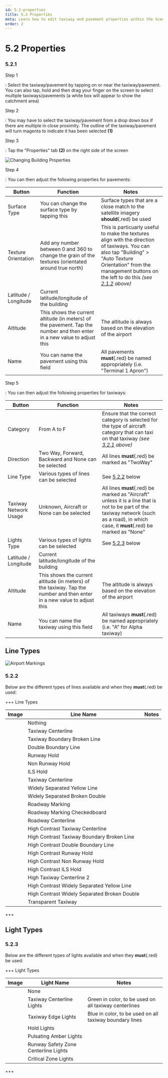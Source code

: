 ```yaml
---
id: 5.2-properties
title: 5.2 Properties
meta: Learn how to edit taxiway and pavement properties within the Scenery Editor of Infinite Flight.
order: 2
---
```




# 5.2 Properties

### 5.2.1

Step 1

: Select the taxiway/pavement by tapping on or near the taxiway/pavement. You can also tap, hold and then drag your finger on the screen to select multiple taxiways/pavements (a white box will appear to show the catchment area)



Step 2

: You may have to select the taxiway/pavement from a drop down box if there are multiple in close proximity. The outline of the taxiway/pavement will turn magenta to indicate it has been selected **(1)**



Step 3

: Tap the "Properties" tab **(2)** on the right side of the screen



![Changing Building Properties](_images/manual/frames/selecting-building-properties.png)



Step 4

: You can then adjust the following properties for pavements:



| Button               | Function                                                     | Notes                                                        |
| -------------------- | ------------------------------------------------------------ | ------------------------------------------------------------ |
| Surface Type         | You can change the surface type by tapping this              | Surface types that are a close match to the satellite imagery **should**{.red} be used |
| Texture Orientation  | Add any number between 0 and 360 to change the grain of the textures (orientated around true north) | This is particuarly useful to make the textures align with the direction of taxiways. You can also tap "Building" > "Auto Texture Orientation" from the management buttons on the left to do this *(see [2.1.2](/guide/scenery-editor-manual/2.-user-interface/2.1-editor-screen#2.1.2) above)* |
| Latitude / Longitude | Current latitude/longitude of the building                   |                                                              |
| Altitude             | This shows the current altitude (in meters) of the pavement. Tap the number and then enter in a new value to adjust this | The altitude is always based on the elevation of the airport |
| Name                 | You can name the pavement using this field                   | All pavements **must**{.red} be named appropriately (i.e. "Terminal 1 Apron") |



Step 5

: You can then adjust the following properties for taxiways:



| Button                | Function                                                     | Notes                                                        |
| --------------------- | ------------------------------------------------------------ | ------------------------------------------------------------ |
| Category              | From A to F                                                  | Ensure that the correct category is selected for the type of aircraft category that can taxi on that taxiway *(see [3.2.1](/guide/scenery-editor-manual/3.-getting-started/3.2-aircraft-categories#3.2.1) above)* |
| Direction             | Two Way, Forward, Backward and None can be selected          | All lines **must**{.red} be marked as "TwoWay"               |
| Line Type             | Various types of lines can be selected                       | See [5.2.2](/guide/scenery-editor-manual/5.-taxiways-and-pavements/5.2-properties#5.2.1) below |
| Taxiway Network Usage | Unknown, Aircraft or None can be selected                    | All lines **must**{.red} be marked as "Aircraft" unless it is a line that is not to be part of the taxiway network (such as a road), in which case, it **must**{.red} be marked as "None" |
| Lights Type           | Various types of lights can be selected                      | See [5.2.3](/guide/scenery-editor-manual/5.-taxiways-and-pavements/5.2-properties#5.2.3) below |
| Latitude / Longitude  | Current latitude/longitude of the building                   |                                                              |
| Altitude              | This shows the current altitude (in meters) of the taxiway. Tap the number and then enter in a new value to adjust this | The altitude is always based on the elevation of the airport |
| Name                  | You can name the taxiway using this field                    | All taxiways **must**{.red} be named appropriately (i.e. "A" for Alpha taxiway) |



## Line Types



![Airport Markings](_images/manual/tables/airport-markings.png)



### 5.2.2 

Below are the different types of lines available and when they **must**{.red} be used:



+++ Line Types

| Image | Line Name                                    | Notes |
| ----- | -------------------------------------------- | ----- |
|       | Nothing                                      |       |
|       | Taxiway Centerline                           |       |
|       | Taxiway Boundary Broken Line                 |       |
|       | Double Boundary Line                         |       |
|       | Runway Hold                                  |       |
|       | Non Runway Hold                              |       |
|       | ILS Hold                                     |       |
|       | Taxiway Centerline                           |       |
|       | Widely Separated Yellow Line                 |       |
|       | Widely Separated Broken Double               |       |
|       | Roadway Marking                              |       |
|       | Roadway Marking Checkedboard                 |       |
|       | Roadway Centerline                           |       |
|       | High Contrast Taxiway Centerline             |       |
|       | High Contrast Taxiway Boundary Broken Line   |       |
|       | High Contrast Double Boundary Line           |       |
|       | High Contrast Runway Hold                    |       |
|       | High Contrast Non Runway Hold                |       |
|       | High Contrast ILS Hold                       |       |
|       | High Taxiway Centerline 2                    |       |
|       | High Contrast Widely Separated Yellow Line   |       |
|       | High Contrast Widely Separated Broken Double |       |
|       | Transparent Taxiway                          |       |

+++



## Light Types

### 5.2.3

Below are the different types of lights available and when they **must**{.red} be used:



+++ Light Types

| Image | Light Name                           | Notes                                                   |
| ----- | ------------------------------------ | ------------------------------------------------------- |
|       | None                                 |                                                         |
|       | Taxiway Centerline Lights            | Green in color, to be used on all taxiway centerlines   |
|       | Taxiway Edge Lights                  | Blue in color, to be used on all taxiway boundary lines |
|       | Hold Lights                          |                                                         |
|       | Pulsating Amber Lights               |                                                         |
|       | Runway Safety Zone Centerline Lights |                                                         |
|       | Critical Zone Lights                 |                                                         |

+++

